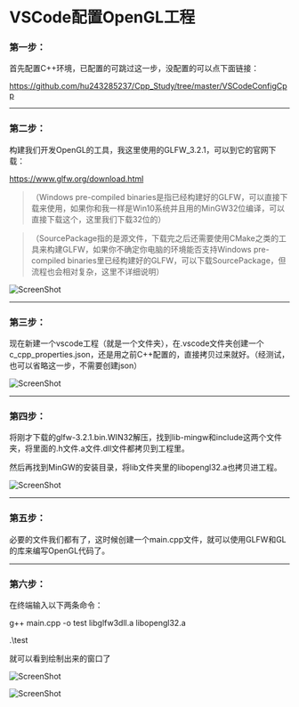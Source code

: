 ﻿# VSCode配置OpenGL工程

### 第一步：

首先配置C++环境，已配置的可跳过这一步，没配置的可以点下面链接：

https://github.com/hu243285237/Cpp_Study/tree/master/VSCodeConfigCpp

---

### 第二步：

构建我们开发OpenGL的工具，我这里使用的GLFW_3.2.1，可以到它的官网下载：

https://www.glfw.org/download.html

>（Windows pre-compiled binaries是指已经构建好的GLFW，可以直接下载来使用，如果你和我一样是Win10系统并且用的MinGW32位编译，可以直接下载这个，这里我们下载32位的）

>（SourcePackage指的是源文件，下载完之后还需要使用CMake之类的工具来构建GLFW，如果你不确定你电脑的环境能否支持Windows pre-compiled binaries里已经构建好的GLFW，可以下载SourcePackage，但流程也会相对复杂，这里不详细说明）

![ScreenShot](https://raw.githubusercontent.com/hu243285237/VSCodeConfigOpenGL/master/images/screenshot01.png)

---

### 第三步：

现在新建一个vscode工程（就是一个文件夹），在.vscode文件夹创建一个c_cpp_properties.json，还是用之前C++配置的，直接拷贝过来就好。（经测试，也可以省略这一步，不需要创建json）

![ScreenShot](https://raw.githubusercontent.com/hu243285237/VSCodeConfigOpenGL/master/images/screenshot02.png)

---

### 第四步：

将刚才下载的glfw-3.2.1.bin.WIN32解压，找到lib-mingw和include这两个文件夹，将里面的.h文件.a文件.dll文件都拷贝到工程里。

然后再找到MinGW的安装目录，将lib文件夹里的libopengl32.a也拷贝进工程。

![ScreenShot](https://raw.githubusercontent.com/hu243285237/VSCodeConfigOpenGL/master/images/screenshot03.png)

---

### 第五步：

必要的文件我们都有了，这时候创建一个main.cpp文件，就可以使用GLFW和GL的库来编写OpenGL代码了。

---

### 第六步：

在终端输入以下两条命令：

g++ main.cpp -o test libglfw3dll.a libopengl32.a

.\test

就可以看到绘制出来的窗口了

![ScreenShot](https://raw.githubusercontent.com/hu243285237/VSCodeConfigOpenGL/master/images/screenshot04.png)

![ScreenShot](https://raw.githubusercontent.com/hu243285237/VSCodeConfigOpenGL/master/images/screenshot05.png)